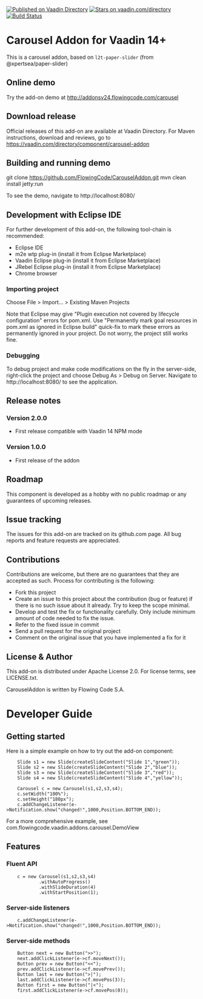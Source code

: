 [![Published on Vaadin Directory](https://img.shields.io/badge/Vaadin%20Directory-published-00b4f0.svg)](https://vaadin.com/directory/component/carousel-addon)
[![Stars on vaadin.com/directory](https://img.shields.io/vaadin-directory/star/carousel-addon.svg)](https://vaadin.com/directory/component/carousel-addon)
[![Build Status](https://jenkins.flowingcode.com/buildStatus/icon?job=Carousel-addon)](https://jenkins.flowingcode.com/job/Carousel-addon)

# Carousel Addon for Vaadin 14+

This is a carousel addon, based on `l2t-paper-slider` (from @xpertsea/paper-slider)

## Online demo

Try the add-on demo at http://addonsv24.flowingcode.com/carousel

## Download release

Official releases of this add-on are available at Vaadin Directory. For Maven instructions, download and reviews, go to https://vaadin.com/directory/component/carousel-addon

## Building and running demo

git clone https://github.com/FlowingCode/CarouselAddon.git
mvn clean install jetty:run

To see the demo, navigate to http://localhost:8080/

## Development with Eclipse IDE

For further development of this add-on, the following tool-chain is recommended:
- Eclipse IDE
- m2e wtp plug-in (install it from Eclipse Marketplace)
- Vaadin Eclipse plug-in (install it from Eclipse Marketplace)
- JRebel Eclipse plug-in (install it from Eclipse Marketplace)
- Chrome browser

### Importing project

Choose File > Import... > Existing Maven Projects

Note that Eclipse may give "Plugin execution not covered by lifecycle configuration" errors for pom.xml. Use "Permanently mark goal resources in pom.xml as ignored in Eclipse build" quick-fix to mark these errors as permanently ignored in your project. Do not worry, the project still works fine. 

### Debugging

To debug project and make code modifications on the fly in the server-side, right-click the project and choose Debug As > Debug on Server. Navigate to http://localhost:8080/ to see the application.
 
## Release notes

### Version 2.0.0
- First release compatible with Vaadin 14 NPM mode
### Version 1.0.0
- First release of the addon

## Roadmap

This component is developed as a hobby with no public roadmap or any guarantees of upcoming releases.

## Issue tracking

The issues for this add-on are tracked on its github.com page. All bug reports and feature requests are appreciated. 

## Contributions

Contributions are welcome, but there are no guarantees that they are accepted as such. Process for contributing is the following:
- Fork this project
- Create an issue to this project about the contribution (bug or feature) if there is no such issue about it already. Try to keep the scope minimal.
- Develop and test the fix or functionality carefully. Only include minimum amount of code needed to fix the issue.
- Refer to the fixed issue in commit
- Send a pull request for the original project
- Comment on the original issue that you have implemented a fix for it

## License & Author

This add-on is distributed under Apache License 2.0. For license terms, see LICENSE.txt.

CarouselAddon is written by Flowing Code S.A.

# Developer Guide

## Getting started

Here is a simple example on how to try out the add-on component:

    	Slide s1 = new Slide(createSlideContent("Slide 1","green"));
    	Slide s2 = new Slide(createSlideContent("Slide 2","blue"));
    	Slide s3 = new Slide(createSlideContent("Slide 3","red"));
    	Slide s4 = new Slide(createSlideContent("Slide 4","yellow"));

    	Carousel c = new Carousel(s1,s2,s3,s4);
    	c.setWidth("100%");
    	c.setHeight("180px");
    	c.addChangeListener(e->Notification.show("changed!",1000,Position.BOTTOM_END));

For a more comprehensive example, see com.flowingcode.vaadin.addons.carousel.DemoView

## Features

### Fluent API

    	c = new Carousel(s1,s2,s3,s4)
    			.withAutoProgress()
    			.withSlideDuration(4)
    			.withStartPosition(1);

### Server-side listeners

    	c.addChangeListener(e->Notification.show("changed!",1000,Position.BOTTOM_END));

### Server-side methods

    	Button next = new Button(">>");
    	next.addClickListener(e->cf.moveNext());
    	Button prev = new Button("<<");
    	prev.addClickListener(e->cf.movePrev());
    	Button last = new Button(">|");
    	last.addClickListener(e->cf.movePos(3));
    	Button first = new Button("|<");
    	first.addClickListener(e->cf.movePos(0));

